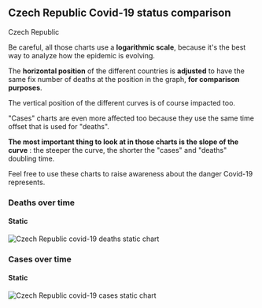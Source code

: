## Czech Republic Covid-19 status comparison 

Czech Republic



Be careful, all those charts use a **logarithmic scale**, because it's the best way to analyze how the epidemic is evolving.
 
The **horizontal position** of the different countries is **adjusted** to have the same fix number of deaths at the position in the graph, **for comparison purposes**.

The vertical position of the different curves is of course impacted too.

"Cases" charts are even more affected too because they use the same time offset that is used for "deaths".

**The most important thing to look at in those charts is the slope of the curve** : the steeper the curve, the shorter the "cases" and "deaths" doubling time.

Feel free to use these charts to raise awareness about the danger Covid-19 represents. 


 
### Deaths over time
 
#### Static
![Czech Republic covid-19 deaths static chart](https://raw.githubusercontent.com/madlag/coronavirus_study/master/notebooks/graphs/2020-03-23/countries/Czech_Republic/2020-03-23_Czech_Republic_deaths.png "Czech Republic covid-19 deaths static chart")   

 
### Cases over time
 
#### Static
![Czech Republic covid-19 cases static chart](https://raw.githubusercontent.com/madlag/coronavirus_study/master/notebooks/graphs/2020-03-23/countries/Czech_Republic/2020-03-23_Czech_Republic_cases.png "Czech Republic covid-19 cases static chart")   


